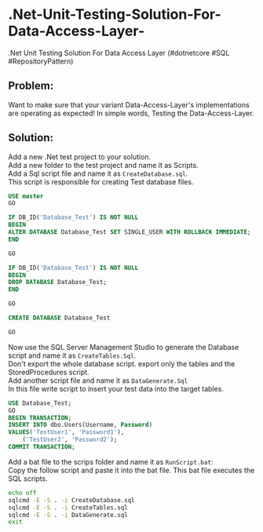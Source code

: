 # .Net-Unit-Testing-Solution-For-Data-Access-Layer-
.Net Unit Testing Solution For Data Access Layer  (#dotnetcore  #SQL #RepositoryPattern)

## Problem:
Want to make sure that your variant Data-Access-Layer's implementations are operating as expected!
In simple words, Testing the Data-Access-Layer.

## Solution:
Add a new .Net test project to your solution.  
Add a new folder to the test project and name it as Scripts.  
Add a Sql script file and name it as `CreateDatabase.sql`.  
This script is responsible for creating Test database files.  
```SQL
USE master
GO

IF DB_ID('Database_Test') IS NOT NULL
BEGIN
ALTER DATABASE Database_Test SET SINGLE_USER WITH ROLLBACK IMMEDIATE;
END

GO

IF DB_ID('Database_Test') IS NOT NULL
BEGIN
DROP DATABASE Database_Test;
END

GO

CREATE DATABASE Database_Test

GO
```  
Now use the SQL Server Management Studio to generate the Database script and name it as `CreateTables.Sql`.  
Don't export the whole database script. export only the tables and the StoredProcedures script.  
Add another script file and name it as `DataGenerate.Sql`  
In this file write script to insert your test data into the target tables.
```SQL
USE Database_Test;
GO
BEGIN TRANSACTION;
INSERT INTO dbo.Users(Username, Password)
VALUES('TestUser1', 'Password1'),
    ('TestUser2', 'Password2');
COMMIT TRANSACTION;
```
Add a bat file to the scrips folder and name it as `RunScript.bat`:  
Copy the follow script and paste it into the bat file. This bat file executes the SQL scripts.  
```bat
echo off
sqlcmd -E -S . -i CreateDatabase.sql
sqlcmd -E -S . -i CreateTables.sql
sqlcmd -E -S . -i DataGenerate.sql
exit
```
